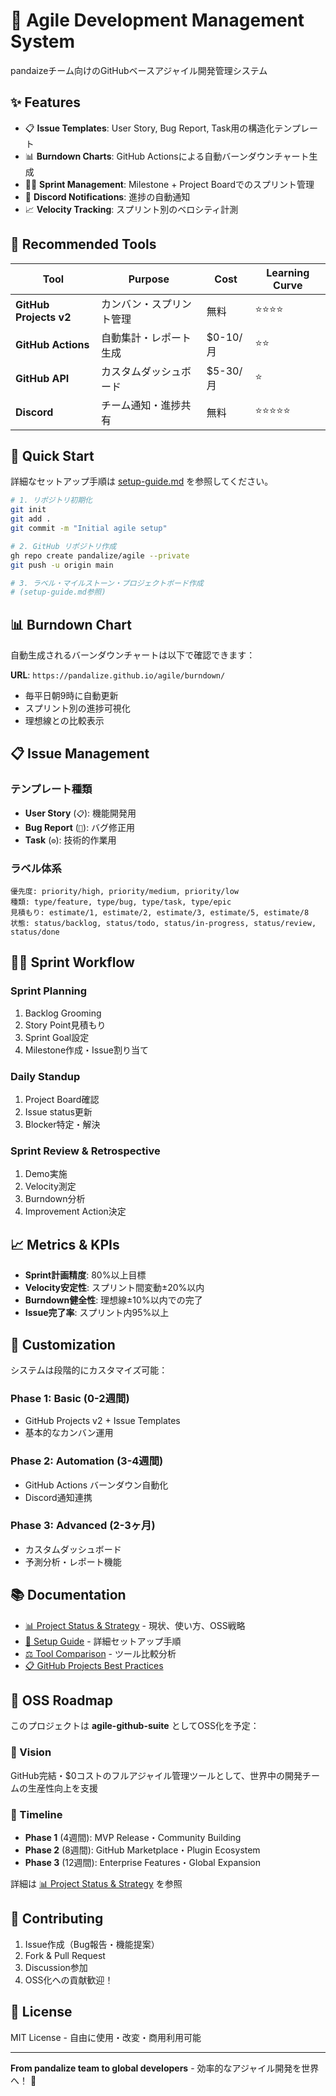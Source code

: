 # 🚀 Agile Development Management System

pandaizeチーム向けのGitHubベースアジャイル開発管理システム

## ✨ Features

- 📋 **Issue Templates**: User Story, Bug Report, Task用の構造化テンプレート
- 📊 **Burndown Charts**: GitHub Actionsによる自動バーンダウンチャート生成
- 🏃‍♂️ **Sprint Management**: Milestone + Project Boardでのスプリント管理
- 🔔 **Discord Notifications**: 進捗の自動通知
- 📈 **Velocity Tracking**: スプリント別のベロシティ計測

## 🎯 Recommended Tools

| Tool | Purpose | Cost | Learning Curve |
|------|---------|------|----------------|
| **GitHub Projects v2** | カンバン・スプリント管理 | 無料 | ⭐⭐⭐⭐ |
| **GitHub Actions** | 自動集計・レポート生成 | $0-10/月 | ⭐⭐ |
| **GitHub API** | カスタムダッシュボード | $5-30/月 | ⭐ |
| **Discord** | チーム通知・進捗共有 | 無料 | ⭐⭐⭐⭐⭐ |

## 🚀 Quick Start

詳細なセットアップ手順は [setup-guide.md](setup-guide.md) を参照してください。

```bash
# 1. リポジトリ初期化
git init
git add .
git commit -m "Initial agile setup"

# 2. GitHub リポジトリ作成
gh repo create pandalize/agile --private
git push -u origin main

# 3. ラベル・マイルストーン・プロジェクトボード作成
# (setup-guide.md参照)
```

## 📊 Burndown Chart

自動生成されるバーンダウンチャートは以下で確認できます：

**URL**: `https://pandalize.github.io/agile/burndown/`

- 毎平日朝9時に自動更新
- スプリント別の進捗可視化
- 理想線との比較表示

## 📋 Issue Management

### テンプレート種類
- **User Story** (`📋`): 機能開発用
- **Bug Report** (`🐛`): バグ修正用  
- **Task** (`⚙️`): 技術的作業用

### ラベル体系
```
優先度: priority/high, priority/medium, priority/low
種類: type/feature, type/bug, type/task, type/epic
見積もり: estimate/1, estimate/2, estimate/3, estimate/5, estimate/8
状態: status/backlog, status/todo, status/in-progress, status/review, status/done
```

## 🏃‍♂️ Sprint Workflow

### Sprint Planning
1. Backlog Grooming
2. Story Point見積もり
3. Sprint Goal設定
4. Milestone作成・Issue割り当て

### Daily Standup
1. Project Board確認
2. Issue status更新
3. Blocker特定・解決

### Sprint Review & Retrospective
1. Demo実施
2. Velocity測定
3. Burndown分析
4. Improvement Action決定

## 📈 Metrics & KPIs

- **Sprint計画精度**: 80%以上目標
- **Velocity安定性**: スプリント間変動±20%以内
- **Burndown健全性**: 理想線±10%以内での完了
- **Issue完了率**: スプリント内95%以上

## 🔧 Customization

システムは段階的にカスタマイズ可能：

### Phase 1: Basic (0-2週間)
- GitHub Projects v2 + Issue Templates
- 基本的なカンバン運用

### Phase 2: Automation (3-4週間)  
- GitHub Actions バーンダウン自動化
- Discord通知連携

### Phase 3: Advanced (2-3ヶ月)
- カスタムダッシュボード
- 予測分析・レポート機能

## 📚 Documentation

- [📊 Project Status & Strategy](project-status-and-strategy.md) - 現状、使い方、OSS戦略
- [🔧 Setup Guide](setup-guide.md) - 詳細セットアップ手順
- [⚖️ Tool Comparison](agile-tools-comparison.md) - ツール比較分析
- [📋 GitHub Projects Best Practices](https://docs.github.com/en/issues/planning-and-tracking-with-projects/learning-about-projects/best-practices-for-projects)

## 🚀 OSS Roadmap

このプロジェクトは **agile-github-suite** としてOSS化を予定：

### 🎯 Vision
GitHub完結・$0コストのフルアジャイル管理ツールとして、世界中の開発チームの生産性向上を支援

### 📅 Timeline
- **Phase 1** (4週間): MVP Release・Community Building
- **Phase 2** (8週間): GitHub Marketplace・Plugin Ecosystem  
- **Phase 3** (12週間): Enterprise Features・Global Expansion

詳細は [📊 Project Status & Strategy](project-status-and-strategy.md) を参照

## 🤝 Contributing

1. Issue作成（Bug報告・機能提案）
2. Fork & Pull Request  
3. Discussion参加
4. OSS化への貢献歓迎！

## 📄 License

MIT License - 自由に使用・改変・商用利用可能

---

**From pandalize team to global developers** - 効率的なアジャイル開発を世界へ！ 🌟